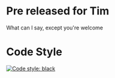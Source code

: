 # Pre released for Tim
What can I say, except you're welcome

# Code Style
[![Code style: black](https://img.shields.io/badge/code%20style-black-000000.svg)](https://github.com/psf/black)
